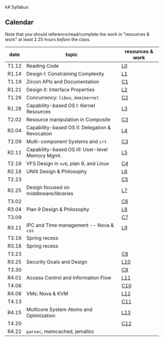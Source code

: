 k# Syllabus

## Calendar

Note that you should reference/read/complete the work in "resources & work" at least 2.25 hours *before* the class.

| date  | topic                                            | resources & work                                                     |
| ---   | ---                                              | ---                                                                  |
| T1.12 | Reading Code                                     | [L0](./work.md#l0-reading-code)                                      |
| R1.14 | Design I: Constraining Complexity                | [L1](./work.md#l1-constraining-system-complexity)                    |
| T1.19 | Zircon APIs and Documentation                    | [C1](./work.md#c1-reading-documentation-event-management-and-zircon) |
| R1.21 | Design II: Interface Properties                  | [L2](./work.md#l2-interface-properties)                              |
| T1.26 | Concurrency: `libuv`, `demikernel`               | [C2](./work.md#c2-concurrency-on-servers)                            |
| R1.28 | Capability-based OS I: Kernel Resources          | [L3](./work.md#l3-capability-based-os-design-i)                      |
| T2.02 | Resource manipulation in Composite               | [C3](./work.md#c3-composite-runtime)                                 |
| R2.04 | Capability-based OS II: Delegation & Revocation  | [L4](./work.md)                                                      |
| T2.09 | Multi-component Systems and `crt`                | [C3](./work.md)                                                      |
| R2.11 | Capability-based OS III: User-level Memory Mgmt. | [L5](./work.md)                                                      |
| T2.16 | VFS Design in `xv6`, plan 9, and Linux           | [C4](./work.md)                                                      |
| R2.18 | UNIX Design & Philosophy                         | [L6](./work.md)                                                      |
| T2.23 |                                                  | [C5](./work.md)                                                      |
| R2.25 | Design focused on middleware/libraries           | [L7](./work.md)                                                      |
| T3.02 |                                                  | [C6](./work.md)                                                      |
| R3.04 | Plan 9 Design & Philosophy                       | [L8](./work.md)                                                      |
| T3.09 |                                                  | [C7](./work.md)                                                      |
| R3.11 | IPC and Time management -- Nova & `cos`          | [L9](./work.md)                                                      |
| T3.16 | Spring recess                                    |                                                                      |
| R3.18 | Spring recess                                    |                                                                      |
| T3.23 |                                                  | [C8](./work.md)                                                      |
| R3.25 | Security Goals and Design                        | [L10](./work.md)                                                     |
| T3.30 |                                                  | [C9](./work.md)                                                      |
| R4.01 | Access Control and Information Flow              | [L11](./work.md)                                                     |
| T4.06 |                                                  | [C10](./work.md)                                                     |
| R4.08 | VMs: Nova & KVM                                  | [L12](./work.md)                                                     |
| T4.13 |                                                  | [C11](./work.md)                                                     |
| R4.15 | Multicore System Atoms and Optimization          | [L13](./work.md)                                                     |
| T4.20 |                                                  | [C12](./work.MD)                                                     |
| R4.22 | `parsec`, memcached, jemalloc                    |                                                                      |
